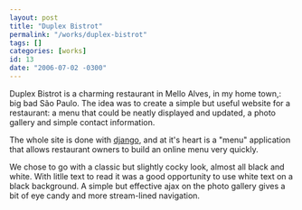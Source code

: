 ```yaml
---
layout: post
title: "Duplex Bistrot"
permalink: "/works/duplex-bistrot"
tags: []
categories: [works]
id: 13
date: "2006-07-02 -0300"
---
```

Duplex Bistrot is a charming restaurant in Mello Alves, in my home town,: big bad São Paulo. The idea was to create a simple but useful website for a restaurant: a menu that could be neatly displayed and updated, a photo gallery and simple contact information.

The whole site is done with [django](http://www.djangoproject,.com/), and at it's heart is a "menu" application that allows restaurant owners to build an online menu very quickly.

We chose to go with a classic but slightly cocky look, almost all black and white. With litlle text to read it was a good opportunity to use white text on a black background. A simple but effective ajax on the photo gallery gives a bit of eye candy and more stream-lined navigation.


